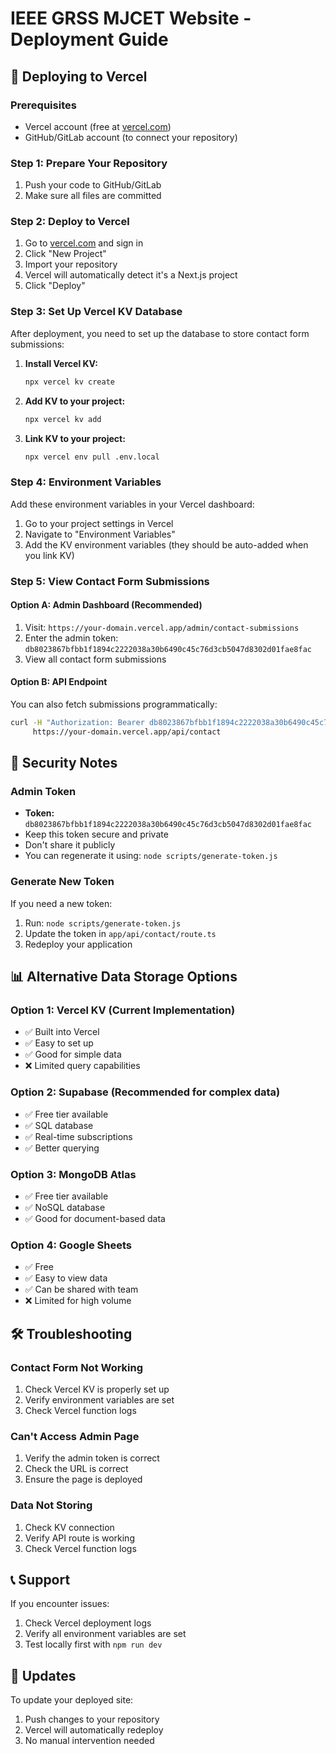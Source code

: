 # IEEE GRSS MJCET Website - Deployment Guide

## 🚀 Deploying to Vercel

### Prerequisites
- Vercel account (free at [vercel.com](https://vercel.com))
- GitHub/GitLab account (to connect your repository)

### Step 1: Prepare Your Repository
1. Push your code to GitHub/GitLab
2. Make sure all files are committed

### Step 2: Deploy to Vercel
1. Go to [vercel.com](https://vercel.com) and sign in
2. Click "New Project"
3. Import your repository
4. Vercel will automatically detect it's a Next.js project
5. Click "Deploy"

### Step 3: Set Up Vercel KV Database
After deployment, you need to set up the database to store contact form submissions:

1. **Install Vercel KV:**
   ```bash
   npx vercel kv create
   ```

2. **Add KV to your project:**
   ```bash
   npx vercel kv add
   ```

3. **Link KV to your project:**
   ```bash
   npx vercel env pull .env.local
   ```

### Step 4: Environment Variables
Add these environment variables in your Vercel dashboard:

1. Go to your project settings in Vercel
2. Navigate to "Environment Variables"
3. Add the KV environment variables (they should be auto-added when you link KV)

### Step 5: View Contact Form Submissions

#### Option A: Admin Dashboard (Recommended)
1. Visit: `https://your-domain.vercel.app/admin/contact-submissions`
2. Enter the admin token: `db8023867bfbb1f1894c2222038a30b6490c45c76d3cb5047d8302d01fae8fac`
3. View all contact form submissions

#### Option B: API Endpoint
You can also fetch submissions programmatically:
```bash
curl -H "Authorization: Bearer db8023867bfbb1f1894c2222038a30b6490c45c76d3cb5047d8302d01fae8fac" \
     https://your-domain.vercel.app/api/contact
```

## 🔐 Security Notes

### Admin Token
- **Token:** `db8023867bfbb1f1894c2222038a30b6490c45c76d3cb5047d8302d01fae8fac`
- Keep this token secure and private
- Don't share it publicly
- You can regenerate it using: `node scripts/generate-token.js`

### Generate New Token
If you need a new token:
1. Run: `node scripts/generate-token.js`
2. Update the token in `app/api/contact/route.ts`
3. Redeploy your application

## 📊 Alternative Data Storage Options

### Option 1: Vercel KV (Current Implementation)
- ✅ Built into Vercel
- ✅ Easy to set up
- ✅ Good for simple data
- ❌ Limited query capabilities

### Option 2: Supabase (Recommended for complex data)
- ✅ Free tier available
- ✅ SQL database
- ✅ Real-time subscriptions
- ✅ Better querying

### Option 3: MongoDB Atlas
- ✅ Free tier available
- ✅ NoSQL database
- ✅ Good for document-based data

### Option 4: Google Sheets
- ✅ Free
- ✅ Easy to view data
- ✅ Can be shared with team
- ❌ Limited for high volume

## 🛠️ Troubleshooting

### Contact Form Not Working
1. Check Vercel KV is properly set up
2. Verify environment variables are set
3. Check Vercel function logs

### Can't Access Admin Page
1. Verify the admin token is correct
2. Check the URL is correct
3. Ensure the page is deployed

### Data Not Storing
1. Check KV connection
2. Verify API route is working
3. Check Vercel function logs

## 📞 Support
If you encounter issues:
1. Check Vercel deployment logs
2. Verify all environment variables are set
3. Test locally first with `npm run dev`

## 🔄 Updates
To update your deployed site:
1. Push changes to your repository
2. Vercel will automatically redeploy
3. No manual intervention needed 
